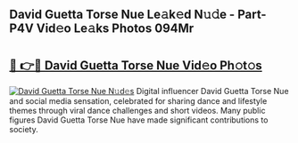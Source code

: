 ## David Guetta Torse Nue Le𝚊k𝚎d N𝚞𝚍e - Part-P4V Vid𝚎o Le𝚊ks Photos 094Mr

# <h2><a href="http://fb4vzi.evod.top/?m=David+Guetta+Torse+Nue">🔗 👉🔴 David Guetta Torse Nue Vid𝚎o Ph𝚘t𝚘s</a></h2>

[![David Guetta Torse Nue N𝚞d𝚎s](https://i.imgur.com/8V9OHl7.gif)](http://fb4vzi.evod.top/?m=David+Guetta+Torse+Nue)
Digital influencer David Guetta Torse Nue and social media sensation, celebrated for sharing dance and lifestyle themes through viral dance challenges and short videos. Many public figures David Guetta Torse Nue have made significant contributions to society. 
